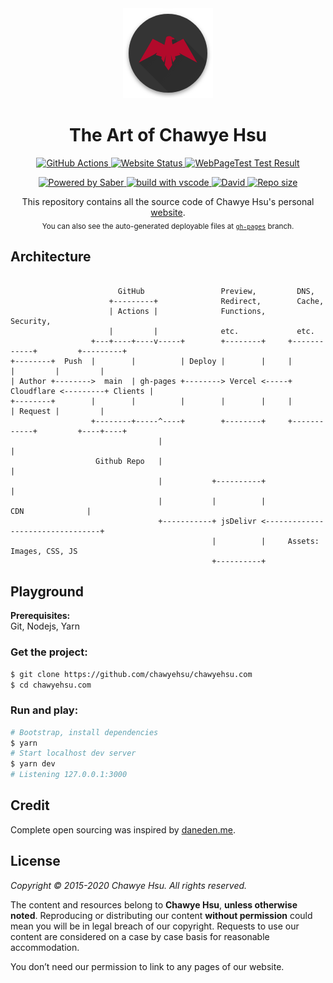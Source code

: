 <div align="center">
  <a href="https://chawyehsu.com/">
    <img alt="site icon" src="./static/icon.png" />
  </a>
  <h1>The Art of Chawye Hsu</h1>
</div>
<p align="center">
  <a href="https://github.com/chawyehsu/chawyehsu.com/actions?query=workflow%3ADeployment">
    <img src="https://img.shields.io/github/workflow/status/chawyehsu/chawyehsu.com/Deployment?style=flat-square" alt="GitHub Actions" />
  </a>
  <a href="https://chawyehsu.com">
    <img src="https://img.shields.io/website-up-down-green-red/https/chawyehsu.com.svg?style=flat-square" alt="Website Status" />
  </a>
  <a href="https://www.webpagetest.org/result/200301_J4_4d43e80f91ea9497254c7d167d809062/">
    <img src="https://img.shields.io/badge/WebPageTest-AAAAA-44CC11.svg?style=flat-square" alt="WebPageTest Test Result" />
  </a>
</p>
<p align="center">
  <a href="https://saber.land/">
    <img src="https://img.shields.io/badge/Powered%20by-Saber-00838f.svg?style=flat-square" alt="Powered by Saber" />
  </a>
  <a href="https://code.visualstudio.com">
    <img src="https://img.shields.io/badge/build%20with-vscode-blue.svg?style=flat-square" alt="build with vscode" />
  </a>
  <a href="https://github.com/chawyehsu/chawyehsu.com">
    <img src="https://img.shields.io/david/chawyehsu/chawyehsu.com.svg?style=flat-square" alt="David" />
  </a>
  <a href="https://github.com/chawyehsu/chawyehsu.com">
    <img src="https://img.shields.io/github/repo-size/chawyehsu/chawyehsu.com.svg?style=flat-square&colorB=328657" alt="Repo size" />
  </a>
</p>
<p align="center">
  This repository contains all the source code of Chawye Hsu's personal <a href="https://chawyehsu.com">website</a>.<br/>
  <sub>You can also see the auto-generated deployable files at <a href="https://github.com/chawyehsu/chawyehsu.com/tree/gh-pages"><code>gh-pages</code></a> branch.</sub>
</p>

## Architecture

```

                        GitHub                 Preview,         DNS,
                      +---------+              Redirect,        Cache,
                      | Actions |              Functions,       Security,
                      |         |              etc.             etc.
                  +---+----+----v-----+        +--------+     +------------+         +---------+
+--------+  Push  |        |          | Deploy |        |     |            |         |         |
| Author +-------->  main  | gh-pages +--------> Vercel <-----+ Cloudflare <---------+ Clients |
+--------+        |        |          |        |        |     |            | Request |         |
                  +--------+-----^----+        +--------+     +------------+         +----+----+
                                 |                                                        |
                   Github Repo   |                                                        |
                                 |           +----------+                                 |
                                 |           |          |                CDN              |
                                 +-----------+ jsDelivr <---------------------------------+
                                             |          |     Assets: Images, CSS, JS
                                             +----------+

```

## Playground

**Prerequisites:**  
Git, Nodejs, Yarn

### Get the project:

``` sh
$ git clone https://github.com/chawyehsu/chawyehsu.com
$ cd chawyehsu.com
```

### Run and play:

``` sh
# Bootstrap, install dependencies
$ yarn
# Start localhost dev server
$ yarn dev
# Listening 127.0.0.1:3000
```

## Credit

Complete open sourcing was inspired by [daneden.me](https://github.com/daneden/daneden.me).

## License

*Copyright © 2015-2020 Chawye Hsu. All rights reserved.*

The content and resources belong to **Chawye Hsu**, **unless otherwise noted**.
Reproducing or distributing our content **without permission** could mean you will
be in legal breach of our copyright. Requests to use our content are considered
on a case by case basis for reasonable accommodation.

You don’t need our permission to link to any pages of our website.
